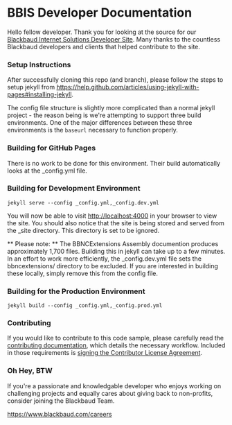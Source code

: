BBIS Developer Documentation
=======================

Hello fellow developer.  Thank you for looking at the source for our <a href="http://developer.blackbaud.com/bbis/">Blackbaud Internet Solutions Developer Site</a>.  Many thanks to the countless Blackbaud
developers and clients that helped contribute to the site.

### Setup Instructions

After successfully cloning this repo (and branch), please follow the steps to setup jekyll from https://help.github.com/articles/using-jekyll-with-pages#installing-jekyll.

The config file structure is slightly more complicated than a normal jekyll project - the reason being is we're attempting to support three build environments.  One of the major differences between these three environments is the <code>baseurl</code> necessary to function properly.

### Building for GitHub Pages

There is no work to be done for this environment.  Their build automatically looks at the _config.yml file.

### Building for Development Environment

<code>jekyll serve --config _config.yml,_config.dev.yml</code>

You will now be able to visit <a href="http://localhost:4000">http://localhost:4000</a> in your browser to view the site.  You should also notice that the site is being stored and served from the _site directory.  This directory is set to be ignored.

** Please note: ** The BBNCExtensions Assembly documention produces approximately 1,700 files.  Building this in jekyll can take up to a few minutes.  In an effort to work more efficiently, the _config.dev.yml file sets the bbncextensions/ directory to be excluded.  If you are interested in building these locally, simply remove this from the config file.

### Building for the Production Environment

<code>jekyll build --config _config.yml,_config.prod.yml</code>

### Contributing 

If you would like to contribute to this code sample, please carefully read the [contributing documentation](https://github.com/blackbaud-community/Blackbaud-CRM/blob/master/CONTRIBUTING.md), which details the necessary workflow.  Included in those requirements is [signing the Contributor License Agreement](http://developer.blackbaud.com/cla).

### Oh Hey, BTW

If you're a passionate and knowledgable developer who enjoys working on challenging projects and equally cares about giving back to non-profits, consider joining the Blackbaud Team.  

https://www.blackbaud.com/careers
